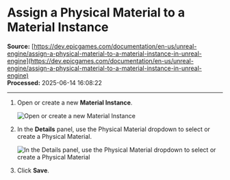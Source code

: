 # Assign a Physical Material to a Material Instance

**Source:** [https://dev.epicgames.com/documentation/en-us/unreal-engine/assign-a-physical-material-to-a-material-instance-in-unreal-engine](https://dev.epicgames.com/documentation/en-us/unreal-engine/assign-a-physical-material-to-a-material-instance-in-unreal-engine)  
**Processed:** 2025-06-14 16:08:22

---

1.  Open or create a new **Material Instance**.
    
    ![Open or create a new Material Instance](https://d1iv7db44yhgxn.cloudfront.net/documentation/images/3ddce05f-df2a-4415-b54c-caa256e1e4ae/physical-material-material-instance-01.png)
2.  In the **Details** panel, use the Physical Material dropdown to select or create a Physical Material.
    
    ![In the Details panel, use the Physical Material dropdown to select or create a Physical Material](https://d1iv7db44yhgxn.cloudfront.net/documentation/images/8d2287c9-8a5c-4a74-aa4a-e409666c2716/physical-material-material-instance-02.png)
3.  Click **Save**.